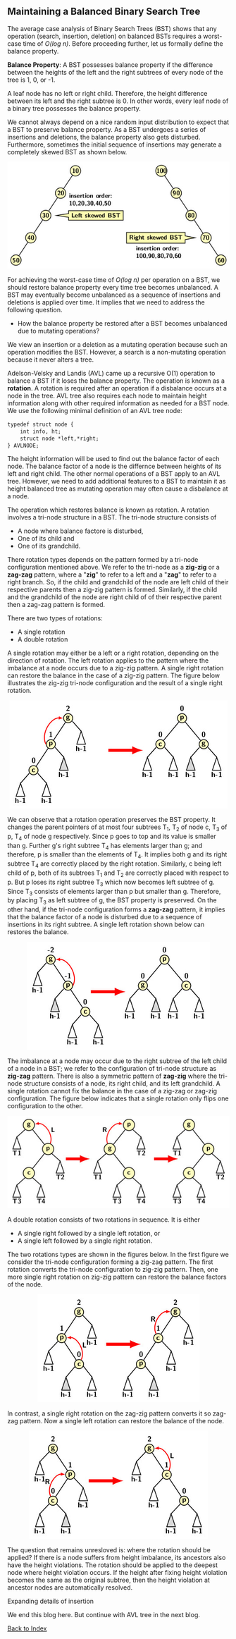 ## Maintaining a Balanced Binary Search Tree

The average case analysis of Binary Search Trees (BST) shows that any operation (search, insertion, deletion)  on balanced BSTs requires a worst-case 
time of <i>O(log n)</i>. Before proceeding further, let us formally define the balance property. 

<strong>Balance Property</strong>: A BST possesses balance property if the difference between the heights of the left and the right subtrees of every node 
of the tree is 1, 0, or -1. 

A leaf node has no left or right child. Therefore, the height difference between its left and the right subtree is 0. In other words, every leaf node
of a binary tree possesses the balance property.

We cannot always depend on a nice random input distribution to expect that a BST to preserve balance property. As a BST undergoes a series of 
insertions and deletions, the balance property also gets disturbed. Furthermore, sometimes the initial sequence of insertions may generate a 
completely skewed BST as shown below.
<p align="center">
    <img src="../images/skewedBST.jpg">
    </p>
For achieving the worst-case time of <i>O(log n)</i> per operation on a BST, we should restore balance property every time tree becomes unbalanced. A BST 
may eventually become unbalanced as a sequence of insertions and deletions is applied over time. It implies that we need to address the following question. 

- How the balance property be restored after a BST becomes unbalanced due to mutating operations? 

We view an insertion or a deletion as a mutating operation because such an operation modifies the BST. However, a search is a non-mutating 
operation because it never alters a tree. 

Adelson-Velsky and Landis (AVL) came up a recursive O(1) operation to balance a BST if it loses the balance property. The operation is known as a
<b>rotation</b>. A rotation is required after an operation if a disbalance occurs at a node in the tree. AVL tree also requires each node to maintain 
height information along with other required information as needed for a BST node. We use the following minimal definition of an AVL tree node:
```
typedef struct node {
    int info, ht;
    struct node *left,*right;
} AVLNODE;
```

The height information will be used to find out the balance factor of each node. The balance factor of a node is the differnce between heights of its left 
and right child. The other normal operations of a BST apply to an AVL tree. However, we need to add additional features to a BST to 
maintain it as height balanced tree as mutating operation may often cause a disbalance at a node. 

The operation which restores balance is known as rotation. A rotation involves a tri-node structure in a BST. The tri-node structure consists of 
- A node where balance factore is disturbed,
- One of its child and
- One of its grandchild.

There rotation types depends on the pattern formed by a tri-node configuration mentioned above. We refer to the tri-node as a <b>zig-zig</b> 
or a <b>zag-zag</b> pattern, where a "<b>zig</b>" to refer to a left and a "<b>zag</b>" to refer to a right branch. So, if the child and grandchild of
the node
are left child of their respective parents then a zig-zig pattern is formed. Similarly, if the child and the grandchild of the node are right child of
of their respective parent then a zag-zag pattern is formed.

There are two types of rotations:
- A single rotation
- A double rotation

A single rotation may either be a left or a right rotation, depending on the direction of rotation. The left rotation applies to the pattern where the 
imbalance at a node occurs due to a zig-zig pattern. A single right rotation can restore the balance in the case of a zig-zig pattern. The figure below 
illustrates the zig-zig tri-node configuration and the result of a single right rotation.
<p align="center">
<img src="../images/avlSingleRight.jpg">
</p>
We can observe that a rotation operation preserves the BST property. It changes the parent pointers of at most four subtrees T<sub>1</sub>, T<sub>2</sub> 
of node c, T<sub>3</sub> of p, T<sub>4</sub> of node g respectively. Since p goes to top and its value is smaller than g. Further g's right subtree 
T<sub>4</sub> has elements larger than g; and therefore, p is smaller than the elements of T<sub>4</sub>. It implies  both g and its right subtree 
T<sub>4</sub> are correctly placed by the right rotation. Similarly, c being left child of p, both of its subtrees T<sub>1</sub> and T<sub>2</sub> are 
correctly placed with respect to p. But p loses its right subtree T<sub>3</sub> which now becomes left subtree of g. Since T<sub>3</sub> consists of 
elements larger than p but smaller than g. Therefore, by placing T<sub>3</sub> as left subtree of g, the BST property is preserved. On the other hand, if 
the tri-node configuration forms a <b>zag-zag</b> pattern, it implies that the balance factor of a node is disturbed due to a sequence of insertions in its right subtree. A single left rotation shown below can restores the balance. 
<p align="center">
<img src="../images/avlSingleLeft.jpg">
</p>

The imbalance at a node may occur due to the right subtree of the left child of a node in a BST; we refer to the configuration of tri-node structure as 
<b>zig-zag</b> pattern. 
There is also a symmetric pattern of <b>zag-zig</b> where the tri-node structure consists of a node, its right child, and its left grandchild. A single 
rotation cannot fix the balance in the case of a zig-zag or zag-zig configuration. The figure below indicates that a single rotation only flips one 
configuration to the other.
<p align="center">
    <img src="../images/needForDR.jpg">
</p>

A double rotation consists of two rotations in sequence. It is either 
- A single right followed by a single left rotation, or
- A single left followed by a single right rotation.

The two rotations types are shown in the figures below. In the first figure we consider the tri-node configuration forming a zig-zag pattern. The first 
rotation converts the tri-node configuration to zig-zig pattern. Then, one more single right rotation on zig-zig pattern can restore the balance factors of 
the node. 
<p align="center">
<img src="../images/avlDoubleLR.jpg">
</p>

In contrast, a single right rotation on the zag-zig pattern converts it so zag-zag pattern. Now a single left rotation can restore the balance of the 
node. 
<p align="center">
<img src="../images/avlDoubleRL.jpg">
</p>
The question that remains unresloved is: where the rotation should be applied? If there is a node suffers from height imbalance, its ancestors also have 
the height violations. The rotation should be applied to the deepest node where height violation occurs. If the height after fixing height violation
becomes the same as the original subtree, then the height violation at ancestor nodes are automatically resolved. 

Expanding details of insertion 

We end this blog here. But continue with AVL tree in the next blog.

[Back to Index](../index.md)


